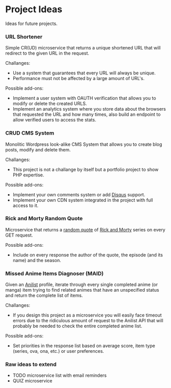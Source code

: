 # Project Ideas

Ideas for future projects.

### URL Shortener
Simple CR(UD) microservice that returns a unique shortened URL that will redirect to the given URL in the request.

Challanges:
* Use a system that guarantees that every URL will always be unique.
* Performance must not be affected by a large amount of URL's.

Possible add-ons:
* Implement a user system with OAUTH verification that allows you to modify or delete the created URLS.
* Implement an analytics system where you store data about the browsers that requested the URL and how many times, also build an endpoint to allow verified users to access the stats.

### CRUD CMS System
Monolitic Wordpress look-alike CMS System that allows you to create blog posts, modify and delete them.

Challanges:
* This project is not a challange by itself but a portfolio project to show PHP expertise.

Possible add-ons:
* Implement your own comments system or add [Disqus](https://disqus.com/) support.
* Implement your own CDN system integrated in the project with full access to it.

### Rick and Morty Random Quote
Microservice that returns a [random quote](https://quotecatalog.com/quotes/tv/rick-and-morty/) of [Rick and Morty](https://en.wikipedia.org/wiki/Rick_and_Morty) series on every GET request.

Possible add-ons:
* Include on every response the author of the quote, the episode (and its name) and the season.

### Missed Anime Items Diagnoser (MAID)
Given an [Anilist](https://anilist.co/) profile, iterate through every single completed anime (or manga) item trying to find related animes that have an unspecified status and return the complete list of items.

Challanges:
* If you design this project as a microservice you will easily face timeout errors due to the ridiculous amount of request to the Anilist API that will probably be needed to check the entire completed anime list.

Possible add-ons:
* Set priorities in the response list based on average score, item type (series, ova, ona, etc.) or user preferences. 

### Raw ideas to extend
  - TODO microservice list with email reminders
  - QUIZ microservice

